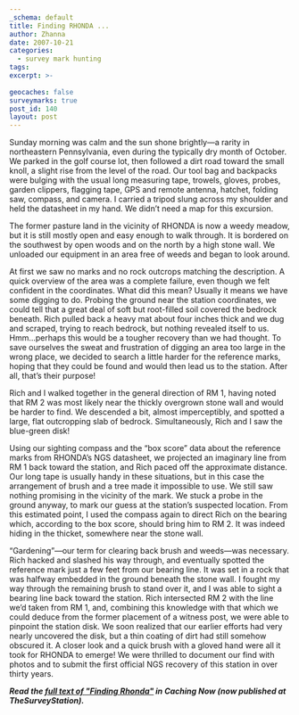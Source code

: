 ```yaml
---
_schema: default
title: Finding RHONDA ...
author: Zhanna
date: 2007-10-21
categories:
  - survey mark hunting
tags:
excerpt: >- 
  
geocaches: false
surveymarks: true
post_id: 140
layout: post
---
```


Sunday morning was calm and the sun shone brightly—a rarity in northeastern Pennsylvania, even during the typically dry month of October. We parked in the golf course lot, then followed a dirt road toward the small knoll, a slight rise from the level of the road. Our tool bag and backpacks were bulging with the usual long measuring tape, trowels, gloves, probes, garden clippers, flagging tape, GPS and remote antenna, hatchet, folding saw, compass, and camera. I carried a tripod slung across my shoulder and held the datasheet in my hand. We didn’t need a map for this excursion.

The former pasture land in the vicinity of RHONDA is now a weedy meadow, but it is still mostly open and easy enough to walk through. It is bordered on the southwest by open woods and on the north by a high stone wall. We unloaded our equipment in an area free of weeds and began to look around.

At first we saw no marks and no rock outcrops matching the description. A quick overview of the area was a complete failure, even though we felt confident in the coordinates. What did this mean? Usually it means we have some digging to do. Probing the ground near the station coordinates, we could tell that a great deal of soft but root-filled soil covered the bedrock beneath. Rich pulled back a heavy mat about four inches thick and we dug and scraped, trying to reach bedrock, but nothing revealed itself to us. Hmm…perhaps this would be a tougher recovery than we had thought. To save ourselves the sweat and frustration of digging an area too large in the wrong place, we decided to search a little harder for the reference marks, hoping that they could be found and would then lead us to the station. After all, that’s their purpose!

Rich and I walked together in the general direction of RM 1, having noted that RM 2 was most likely near the thickly overgrown stone wall and would be harder to find. We descended a bit, almost imperceptibly, and spotted a large, flat outcropping slab of bedrock. Simultaneously, Rich and I saw the blue-green disk!

Using our sighting compass and the “box score” data about the reference marks from RHONDA’s NGS datasheet, we projected an imaginary line from RM 1 back toward the station, and Rich paced off the approximate distance. Our long tape is usually handy in these situations, but in this case the arrangement of brush and a tree made it impossible to use. We still saw nothing promising in the vicinity of the mark. We stuck a probe in the ground anyway, to mark our guess at the station’s suspected location. From this estimated point, I used the compass again to direct Rich on the bearing which, according to the box score, should bring him to RM 2. It was indeed hiding in the thicket, somewhere near the stone wall.

“Gardening”—our term for clearing back brush and weeds—was necessary. Rich hacked and slashed his way through, and eventually spotted the reference mark just a few feet from our bearing line. It was set in a rock that was halfway embedded in the ground beneath the stone wall. I fought my way through the remaining brush to stand over it, and I was able to sight a bearing line back toward the station. Rich intersected RM 2 with the line we’d taken from RM 1, and, combining this knowledge with that which we could deduce from the former placement of a witness post, we were able to pinpoint the station disk. We soon realized that our earlier efforts had very nearly uncovered the disk, but a thin coating of dirt had still somehow obscured it. A closer look and a quick brush with a gloved hand were all it took for RHONDA to emerge! We were thrilled to document our find with photos and to submit the first official NGS recovery of this station in over thirty years.

_**Read the [full text of "Finding Rhonda"](https://thesurveystation.netlify.app/2019/03/17/finding-rhonda/) in Caching Now (now published at TheSurveyStation).**_


